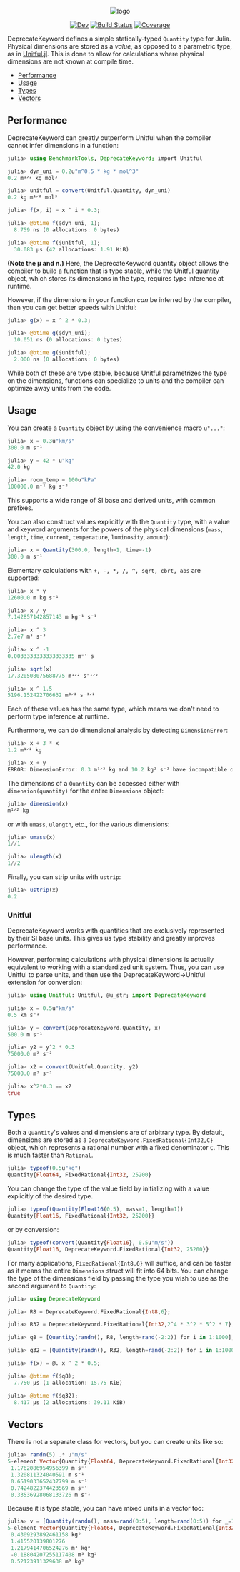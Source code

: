 <div align="center">

![logo](https://github.com/SymbolicML/DeprecateKeyword.jl/assets/7593028/a278d0c1-2f95-416b-ba04-82750074146b)

[![Dev](https://img.shields.io/badge/docs-dev-blue.svg)](https://symbolicml.org/DeprecateKeyword.jl/dev/)
[![Build Status](https://github.com/SymbolicML/DeprecateKeyword.jl/actions/workflows/CI.yml/badge.svg?branch=main)](https://github.com/SymbolicML/DeprecateKeyword.jl/actions/workflows/CI.yml?query=branch%3Amain)
[![Coverage](https://coveralls.io/repos/github/SymbolicML/DeprecateKeyword.jl/badge.svg?branch=main)](https://coveralls.io/github/SymbolicML/DeprecateKeyword.jl?branch=main)

</div>
  
DeprecateKeyword defines a simple statically-typed `Quantity` type for Julia.
Physical dimensions are stored as a *value*, as opposed to a parametric type, as in [Unitful.jl](https://github.com/PainterQubits/Unitful.jl).
This is done to allow for calculations where physical dimensions are not known at compile time.

- [Performance](#performance)
- [Usage](#usage)
- [Types](#types)
- [Vectors](#vectors)

## Performance

DeprecateKeyword can greatly outperform Unitful
when the compiler cannot infer dimensions in a function:

```julia
julia> using BenchmarkTools, DeprecateKeyword; import Unitful

julia> dyn_uni = 0.2u"m^0.5 * kg * mol^3"
0.2 m¹ᐟ² kg mol³

julia> unitful = convert(Unitful.Quantity, dyn_uni)
0.2 kg m¹ᐟ² mol³

julia> f(x, i) = x ^ i * 0.3;

julia> @btime f($dyn_uni, 1);
  8.759 ns (0 allocations: 0 bytes)

julia> @btime f($unitful, 1);
  30.083 μs (42 allocations: 1.91 KiB)
```

**(Note the μ and n.)**
Here, the DeprecateKeyword quantity object allows the compiler to build a function that is type stable,
while the Unitful quantity object, which stores its dimensions in the type, requires type inference at runtime.

However, if the dimensions in your function *can* be inferred by the compiler,
then you can get better speeds with Unitful:

```julia
julia> g(x) = x ^ 2 * 0.3;

julia> @btime g($dyn_uni);
  10.051 ns (0 allocations: 0 bytes)

julia> @btime g($unitful);
  2.000 ns (0 allocations: 0 bytes)
```

While both of these are type stable,
because Unitful parametrizes the type on the dimensions, functions can specialize
to units and the compiler can optimize away units from the code.

## Usage

You can create a `Quantity` object 
by using the convenience macro `u"..."`:

```julia
julia> x = 0.3u"km/s"
300.0 m s⁻¹

julia> y = 42 * u"kg"
42.0 kg

julia> room_temp = 100u"kPa"
100000.0 m⁻¹ kg s⁻²
```

This supports a wide range of SI base and derived units, with common
prefixes.

You can also construct values explicitly with the `Quantity` type,
with a value and keyword arguments for the powers of the physical dimensions
(`mass`, `length`, `time`, `current`, `temperature`, `luminosity`, `amount`):

```julia
julia> x = Quantity(300.0, length=1, time=-1)
300.0 m s⁻¹
```

Elementary calculations with `+, -, *, /, ^, sqrt, cbrt, abs` are supported:

```julia
julia> x * y
12600.0 m kg s⁻¹

julia> x / y
7.142857142857143 m kg⁻¹ s⁻¹

julia> x ^ 3
2.7e7 m³ s⁻³

julia> x ^ -1
0.0033333333333333335 m⁻¹ s

julia> sqrt(x)
17.320508075688775 m¹ᐟ² s⁻¹ᐟ²

julia> x ^ 1.5
5196.152422706632 m³ᐟ² s⁻³ᐟ²
```

Each of these values has the same type, which means we don't need to perform type inference at runtime.

Furthermore, we can do dimensional analysis by detecting `DimensionError`:

```julia
julia> x + 3 * x
1.2 m¹ᐟ² kg

julia> x + y
ERROR: DimensionError: 0.3 m¹ᐟ² kg and 10.2 kg² s⁻² have incompatible dimensions
```

The dimensions of a `Quantity` can be accessed either with `dimension(quantity)` for the entire `Dimensions` object:

```julia
julia> dimension(x)
m¹ᐟ² kg
```

or with `umass`, `ulength`, etc., for the various dimensions:

```julia
julia> umass(x)
1//1

julia> ulength(x)
1//2
```

Finally, you can strip units with `ustrip`:
    
```julia
julia> ustrip(x)
0.2
```

### Unitful

DeprecateKeyword works with quantities that are exclusively
represented by their SI base units. This gives us type stability
and greatly improves performance.

However, performing calculations with physical dimensions
is actually equivalent to working with a standardized unit system.
Thus, you can use Unitful to parse units,
and then use the DeprecateKeyword->Unitful extension for conversion:

```julia
julia> using Unitful: Unitful, @u_str; import DeprecateKeyword

julia> x = 0.5u"km/s"
0.5 km s⁻¹

julia> y = convert(DeprecateKeyword.Quantity, x)
500.0 m s⁻¹

julia> y2 = y^2 * 0.3
75000.0 m² s⁻²

julia> x2 = convert(Unitful.Quantity, y2)
75000.0 m² s⁻²

julia> x^2*0.3 == x2
true
```

## Types

Both a `Quantity`'s values and dimensions are of arbitrary type.
By default, dimensions are stored as a `DeprecateKeyword.FixedRational{Int32,C}`
object, which represents a rational number
with a fixed denominator `C`. This is much faster than `Rational`.

```julia
julia> typeof(0.5u"kg")
Quantity{Float64, FixedRational{Int32, 25200}
```

You can change the type of the value field by initializing with a value
explicitly of the desired type.

```julia
julia> typeof(Quantity(Float16(0.5), mass=1, length=1))
Quantity{Float16, FixedRational{Int32, 25200}}
```

or by conversion:

```julia
julia> typeof(convert(Quantity{Float16}, 0.5u"m/s"))
Quantity{Float16, DeprecateKeyword.FixedRational{Int32, 25200}}
```

For many applications, `FixedRational{Int8,6}` will suffice,
and can be faster as it means the entire `Dimensions`
struct will fit into 64 bits.
You can change the type of the dimensions field by passing
the type you wish to use as the second argument to `Quantity`:

```julia
julia> using DeprecateKeyword

julia> R8 = DeprecateKeyword.FixedRational{Int8,6};

julia> R32 = DeprecateKeyword.FixedRational{Int32,2^4 * 3^2 * 5^2 * 7};  # Default

julia> q8 = [Quantity(randn(), R8, length=rand(-2:2)) for i in 1:1000];

julia> q32 = [Quantity(randn(), R32, length=rand(-2:2)) for i in 1:1000];

julia> f(x) = @. x ^ 2 * 0.5;

julia> @btime f($q8);
  7.750 μs (1 allocation: 15.75 KiB)

julia> @btime f($q32);
  8.417 μs (2 allocations: 39.11 KiB)
```

## Vectors

There is not a separate class for vectors, but you can create units
like so:

```julia
julia> randn(5) .* u"m/s"
5-element Vector{Quantity{Float64, DeprecateKeyword.FixedRational{Int32, 25200}}}:
 1.1762086954956399 m s⁻¹
 1.320811324040591 m s⁻¹
 0.6519033652437799 m s⁻¹
 0.7424822374423569 m s⁻¹
 0.33536928068133726 m s⁻¹
```

Because it is type stable, you can have mixed units in a vector too:

```julia
julia> v = [Quantity(randn(), mass=rand(0:5), length=rand(0:5)) for _=1:5]
5-element Vector{Quantity{Float64, DeprecateKeyword.FixedRational{Int32, 25200}}}:
 0.4309293892461158 kg⁵
 1.415520139801276
 1.2179414706524276 m³ kg⁴
 -0.18804207255117408 m³ kg⁵
 0.52123911329638 m³ kg²
```
